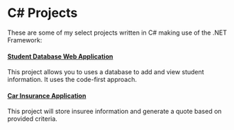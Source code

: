 <html lang="en">
<head>
    <meta charset="UTF-8">
    <meta name="viewport" content="width=device-width, initial-scale=1.0">
</head>
<body>
   <h1>C# Projects</h1> 
   <p>These are some of my select projects written in C# making
       use of the .NET Framework:</p>
  <h4><a href="https://github.com/justinsmour11/Basic_C-Sharp_Projects/commit/61f87b9e4f207432c4b566d4ad902c7794238fed">Student Database Web Application</a></h4>   
  <p>This project allows you to uses a database to add and view student information. It uses the code-first approach.</p>
  <h4><a href="https://github.com/justinsmour11/Basic_C-Sharp_Projects/commit/31cd4cf0c3380edc4c4d0ffe0bae4d1a54be5e39">Car Insurance Application</a></h4>
  <p>This project will store insuree information and generate a quote based on provided criteria.</p>
  
</body>
</html>
